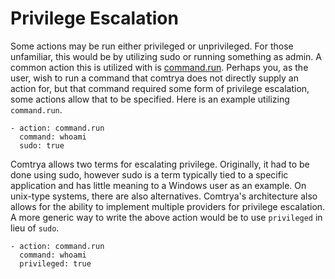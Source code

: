 # Privilege Escalation

Some actions may be run either privileged or unprivileged. For those unfamiliar, this would be by utilizing sudo or
running something as admin. A common action this is utilized with is [command.run](./command). Perhaps you, as the user,
wish to run a command that comtrya does not directly supply an action for, but that command required some form of
privilege escalation, some actions allow that to be specified. Here is an example utilizing `command.run`.

```
- action: command.run
  command: whoami
  sudo: true
```

Comtrya allows two terms for escalating privilege. Originally, it had to be done using sudo, however sudo is a term
typically tied to a specific application and has little meaning to a Windows user as an example. On unix-type systems,
there are also alternatives. Comtrya's architecture also allows for the ability to implement multiple providers for
privilege escalation. A more generic way to write the above action would be to use `privileged` in lieu of `sudo`.

```
- action: command.run
  command: whoami
  privileged: true
```
